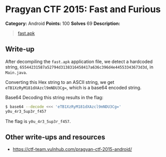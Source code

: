 # Pragyan CTF 2015: Fast and Furious

**Category:** Android
**Points:** 100
**Solves** 69
**Description:**

> [fast.apk](fast.apk)

## Write-up

After decompiling the `fast.apk` application file, we detect a hardcoded string, `65544231587a52794d3138316458417a636c396d4e44553343673d3d`, in `Main.java`.

Converting this Hex string to an ASCII string, we get `eTB1XzRyM181dXAzcl9mNDU3Cg=`, which is a base64 encoded string.

Base64 Decoding this string results in the flag:

```bash
$ base64 --decode <<< 'eTB1XzRyM181dXAzcl9mNDU3Cg='
y0u_4r3_5up3r_f457
```

The flag is `y0u_4r3_5up3r_f457`.

## Other write-ups and resources

* <https://ctf-team.vulnhub.com/pragyan-ctf-2015-android/>
